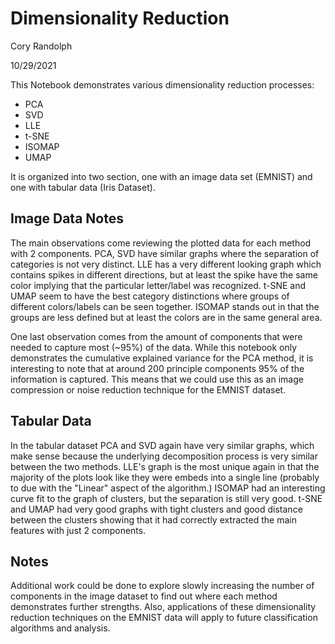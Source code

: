 # Dimensionality Reduction

Cory Randolph

10/29/2021

This Notebook demonstrates various dimensionality reduction processes:
- PCA
- SVD
- LLE
- t-SNE
- ISOMAP
- UMAP

It is organized into two section, one with an image data set (EMNIST) and one with tabular data (Iris Dataset).

## Image Data Notes
The main observations come reviewing the plotted data for each method with 2 components.
PCA, SVD have similar graphs where the separation of categories is not very distinct.
LLE has a very different looking graph which contains spikes in different directions, but 
at least the spike have the same color implying that the particular letter/label was recognized.
t-SNE and UMAP seem to have the best category distinctions where groups of different colors/labels 
can be seen together.
ISOMAP stands out in that the groups are less defined but at least the colors are in the same general area.

One last observation comes from the amount of components that were needed to capture most (~95%) of the
data. While this notebook only demonstrates the cumulative explained variance for the PCA method, it
is interesting to note that at around 200 principle components 95% of the information is captured. This
means that we could use this as an image compression or noise reduction technique for the EMNIST dataset.


## Tabular Data
In the tabular dataset PCA and SVD again have very similar graphs, which make sense because the 
underlying decomposition process is very similar between the two methods.
LLE's graph is the most unique again in that the majority of the plots look like they were embeds into
a single line (probably to due with the "Linear" aspect of the algorithm.)
ISOMAP had an interesting curve fit to the graph of clusters, but the separation is still very good.
t-SNE and UMAP had very good graphs with tight clusters and good distance between the clusters showing 
that it had correctly extracted the main features with just 2 components.


## Notes
Additional work could be done to explore slowly increasing the number of components in the image dataset 
to find out where each method demonstrates further strengths.
Also, applications of these dimensionality reduction techniques on the EMNIST data will apply to future
classification algorithms and analysis.